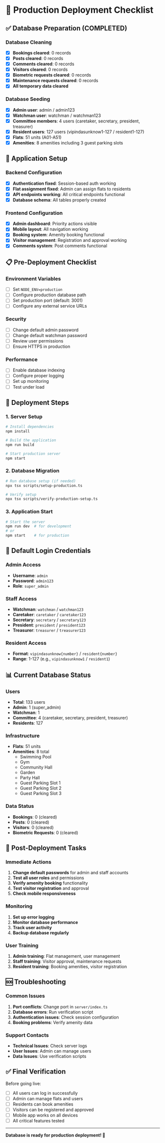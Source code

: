 # 🚀 Production Deployment Checklist

## ✅ Database Preparation (COMPLETED)

### Database Cleaning
- [x] **Bookings cleared**: 0 records
- [x] **Posts cleared**: 0 records  
- [x] **Comments cleared**: 0 records
- [x] **Visitors cleared**: 0 records
- [x] **Biometric requests cleared**: 0 records
- [x] **Maintenance requests cleared**: 0 records
- [x] **All temporary data cleared**

### Database Seeding
- [x] **Admin user**: admin / admin123
- [x] **Watchman user**: watchman / watchman123
- [x] **Committee members**: 4 users (caretaker, secretary, president, treasurer)
- [x] **Resident users**: 127 users (vipindasunknow1-127 / resident1-127)
- [x] **Flats**: 51 units (A01-A51)
- [x] **Amenities**: 8 amenities including 3 guest parking slots

## 🔧 Application Setup

### Backend Configuration
- [x] **Authentication fixed**: Session-based auth working
- [x] **Flat assignment fixed**: Admin can assign flats to residents
- [x] **API endpoints working**: All critical endpoints functional
- [x] **Database schema**: All tables properly created

### Frontend Configuration
- [x] **Admin dashboard**: Priority actions visible
- [x] **Mobile layout**: All navigation working
- [x] **Booking system**: Amenity booking functional
- [x] **Visitor management**: Registration and approval working
- [x] **Comments system**: Post comments functional

## 📋 Pre-Deployment Checklist

### Environment Variables
- [ ] Set `NODE_ENV=production`
- [ ] Configure production database path
- [ ] Set production port (default: 3001)
- [ ] Configure any external service URLs

### Security
- [ ] Change default admin password
- [ ] Change default watchman password
- [ ] Review user permissions
- [ ] Ensure HTTPS in production

### Performance
- [ ] Enable database indexing
- [ ] Configure proper logging
- [ ] Set up monitoring
- [ ] Test under load

## 🚀 Deployment Steps

### 1. Server Setup
```bash
# Install dependencies
npm install

# Build the application
npm run build

# Start production server
npm start
```

### 2. Database Migration
```bash
# Run database setup (if needed)
npx tsx scripts/setup-production.ts

# Verify setup
npx tsx scripts/verify-production-setup.ts
```

### 3. Application Start
```bash
# Start the server
npm run dev  # for development
# or
npm start    # for production
```

## 🔑 Default Login Credentials

### Admin Access
- **Username**: `admin`
- **Password**: `admin123`
- **Role**: `super_admin`

### Staff Access
- **Watchman**: `watchman` / `watchman123`
- **Caretaker**: `caretaker` / `caretaker123`
- **Secretary**: `secretary` / `secretary123`
- **President**: `president` / `president123`
- **Treasurer**: `treasurer` / `treasurer123`

### Resident Access
- **Format**: `vipindasunknow{number}` / `resident{number}`
- **Range**: 1-127 (e.g., `vipindasunknow1` / `resident1`)

## 📊 Current Database Status

### Users
- **Total**: 133 users
- **Admin**: 1 (super_admin)
- **Watchman**: 1
- **Committee**: 4 (caretaker, secretary, president, treasurer)
- **Residents**: 127

### Infrastructure
- **Flats**: 51 units
- **Amenities**: 8 total
  - Swimming Pool
  - Gym
  - Community Hall
  - Garden
  - Party Hall
  - Guest Parking Slot 1
  - Guest Parking Slot 2
  - Guest Parking Slot 3

### Data Status
- **Bookings**: 0 (cleared)
- **Posts**: 0 (cleared)
- **Visitors**: 0 (cleared)
- **Biometric Requests**: 0 (cleared)

## 🎯 Post-Deployment Tasks

### Immediate Actions
1. **Change default passwords** for admin and staff accounts
2. **Test all user roles** and permissions
3. **Verify amenity booking** functionality
4. **Test visitor registration** and approval
5. **Check mobile responsiveness**

### Monitoring
1. **Set up error logging**
2. **Monitor database performance**
3. **Track user activity**
4. **Backup database regularly**

### User Training
1. **Admin training**: Flat management, user management
2. **Staff training**: Visitor approval, maintenance requests
3. **Resident training**: Booking amenities, visitor registration

## 🆘 Troubleshooting

### Common Issues
1. **Port conflicts**: Change port in `server/index.ts`
2. **Database errors**: Run verification script
3. **Authentication issues**: Check session configuration
4. **Booking problems**: Verify amenity data

### Support Contacts
- **Technical Issues**: Check server logs
- **User Issues**: Admin can manage users
- **Data Issues**: Use verification scripts

## ✅ Final Verification

Before going live:
- [ ] All users can log in successfully
- [ ] Admin can manage flats and users
- [ ] Residents can book amenities
- [ ] Visitors can be registered and approved
- [ ] Mobile app works on all devices
- [ ] All critical features tested

---

**Database is ready for production deployment! 🚀**
